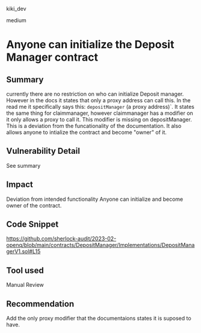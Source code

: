 kiki_dev

medium

# Anyone can initialize the Deposit Manager contract

## Summary
currently there are no restriction on who can initialize Deposit manager. However in the docs it states that only a proxy address can call this. In the read me it specifically says this:   `depositManager` (a proxy address)`. It states the same thing for claimmanager, however claimmanager has a modifier on it only allows a proxy to call it. This modifier is missing on depositManager. This is a deviation from the funcationality of the documentation. It also allows anyone to intialize the contract and become "owner" of it. 

## Vulnerability Detail
See summary 

## Impact
Deviation from intended functionality
Anyone can initialize and become owner of the contract. 

## Code Snippet
https://github.com/sherlock-audit/2023-02-openq/blob/main/contracts/DepositManager/Implementations/DepositManagerV1.sol#L15
## Tool used

Manual Review

## Recommendation
Add the only proxy modifier that the documentaions states it is suposed to have. 
